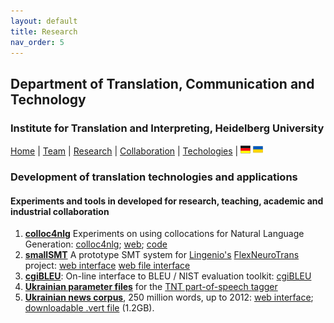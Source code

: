 ```yaml
---
layout: default
title: Research
nav_order: 5
---
```


## Department of Translation, Communication and Technology
### Institute for Translation and Interpreting, Heidelberg University

[Home](index.md) | [Team](people.md) | [Research](research.md) | [Collaboration](collaboration.md) | [Techologies](techlabs.md) | [![Image](de_l_flag.png)](de_index.html) [![Image](uk_l_flag.png)](uk_index.html)

### Development of translation technologies and applications

#### Experiments and tools in developed for research, teaching, academic and industrial collaboration

1. [**colloc4nlg**](http://corpus.leeds.ac.uk/corpuslabs/lab201810cnlg/colloc4nlg.html) Experiments on using collocations for Natural Language Generation: [colloc4nlg](https://github.com/bogdanbabych/colloc4nlg); [web](http://corpus.leeds.ac.uk/corpuslabs/lab201810cnlg/colloc4nlg.html); [code](http://corpus.leeds.ac.uk/corpuslabs/lab201810cnlg/?C=M;O=A)
2. [**smallSMT**](http://corpus.leeds.ac.uk/lingenio/) A prototype SMT system for [Lingenio's](https://lingenio.de/en/) [FlexNeuroTrans](https://lingenio.de/en/research/projects/FlexNeuroTrans/) project: [web interface](http://corpus.leeds.ac.uk/lingenio/) [web file interface](http://corpus.leeds.ac.uk/lingenio/indexfile.html)
3. [**cgiBLEU**](http://corpus.leeds.ac.uk/corpuslabs/lab201801cgibleu/): On-line interface to BLEU / NIST evaluation toolkit: [cgiBLEU](http://corpus.leeds.ac.uk/corpuslabs/lab201801cgibleu/)
4. [**Ukrainian parameter files**](http://corpus.leeds.ac.uk/svitlana/tnt/ua/) for the [TNT part-of-speech tagger](http://www.coli.uni-saarland.de/~thorsten/tnt/)
5. [**Ukrainian news corpus**](http://corpus.leeds.ac.uk/internet2.html), 250 million words, up to 2012: [web interface](http://corpus.leeds.ac.uk/internet2.html); [downloadable .vert file](http://corpus.leeds.ac.uk/corpuslabs/lab2020Kyiv/INTERNET-UA/) (1.2GB).
